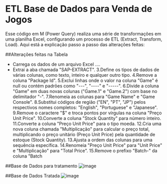 # ETL Base de Dados para Venda de Jogos


Esse código em M (Power Query) realiza uma série de transformações em uma planilha Excel, configurando um processo de ETL (Extract, Transform, Load). Aqui está a explicação passo a passo das alterações feitas:

##Alterações feitas na Tabela 

- Carrega os dados de um arquivo Excel ....
- Extrai a aba chamada "SAP-EXTRACT".
3.Define os tipos de dados de várias colunas, como texto, inteiro e qualquer outro tipo.
4.Remove a coluna "Package Id".
5.Exclui linhas onde o valor na coluna "Game" é null ou contém padrões como "---", "----" e "-----".
6.Divide a coluna "Game" em duas novas colunas ("Game.1" e "Game.2") com base no delimitador "-".
7.Renomeia as colunas para "Game Name" e "Game Console".
8.Substitui códigos de região ("EN", "PT", "JP") pelos respectivos nomes completos: "English", "Portuguese" e "Japanese".
9.Remove o caractere "$" e troca pontos por vírgulas na coluna "Preço Unit Price".
10.Converte a coluna "Stock Quantity" para número inteiro.
11.Converte a coluna "Preço Unit Price" para o tipo moeda.
12.Cria uma nova coluna chamada "Multiplicação" para calcular o preço total, multiplicando o preço unitário (Preço Unit Price) pela 
  quantidade de estoque (Stock Quantity).
13.Ajusta a ordem das colunas para uma sequência específica.
14.Renomeia "Preço Unit Price" para "Unit Price" e "Multiplicação" para "Total Price".
15.Remove o prefixo "Batch-" da coluna "Batch


##Base de Dados para tratamento
![image](https://github.com/user-attachments/assets/dbd0a332-e191-49ed-b838-0f4222f85740)


##Base de Dados Tratada
![image](https://github.com/user-attachments/assets/c1eea99d-884e-4fd7-b69e-e1f0e3e706aa)






